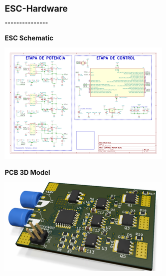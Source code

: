 # ESC-Hardware
===============

## ESC Schematic

![Schematic](images/ESC_Schematic.png "Schematic")

## PCB 3D Model

![PCB 3D model](images/PCB_3D.png "PCB 3D model")